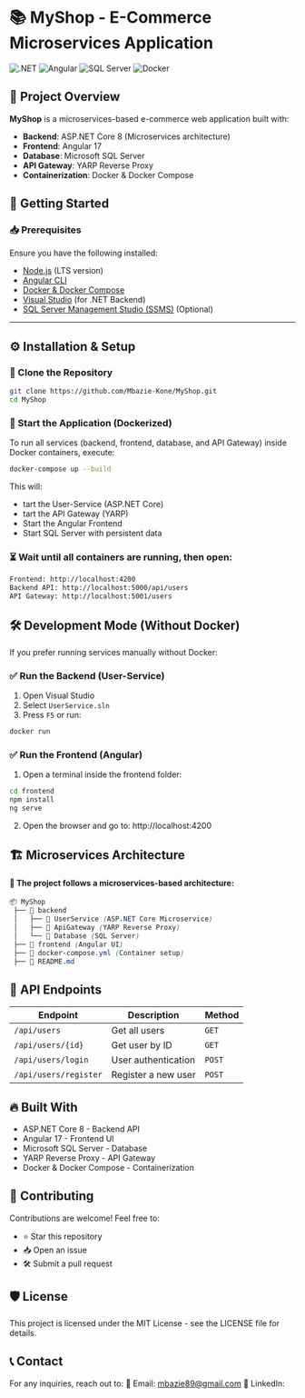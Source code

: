 # 📚 MyShop - E-Commerce Microservices Application

![.NET](https://img.shields.io/badge/.NET-8.0-blue?style=for-the-badge&logo=dotnet)
![Angular](https://img.shields.io/badge/Angular-17-red?style=for-the-badge&logo=angular)
![SQL Server](https://img.shields.io/badge/SQL%20Server-2022-orange?style=for-the-badge&logo=microsoftsqlserver)
![Docker](https://img.shields.io/badge/Docker-Container-blue?style=for-the-badge&logo=docker)

## 📌 Project Overview
**MyShop** is a microservices-based e-commerce web application built with:
- **Backend**: ASP.NET Core 8 (Microservices architecture)
- **Frontend**: Angular 17
- **Database**: Microsoft SQL Server
- **API Gateway**: YARP Reverse Proxy
- **Containerization**: Docker & Docker Compose

## 🚀 Getting Started

### 📥 Prerequisites
Ensure you have the following installed:
- [Node.js](https://nodejs.org/) (LTS version)
- [Angular CLI](https://angular.io/cli)
- [Docker & Docker Compose](https://www.docker.com/)
- [Visual Studio](https://visualstudio.microsoft.com/) (for .NET Backend)
- [SQL Server Management Studio (SSMS)](https://docs.microsoft.com/en-us/sql/ssms/download-sql-server-management-studio-ssms) (Optional)

---

## ⚙️ **Installation & Setup**

### 🔹 Clone the Repository
```sh
git clone https://github.com/Mbazie-Kone/MyShop.git
cd MyShop

```
### 🔹 Start the Application (Dockerized)
To run all services (backend, frontend, database, and API Gateway) inside Docker containers, execute:
```sh
docker-compose up --build

```
This will:
- tart the User-Service (ASP.NET Core)
- tart the API Gateway (YARP)
- Start the Angular Frontend
- Start SQL Server with persistent data

### ⏳ Wait until all containers are running, then open:
```bash
Frontend: http://localhost:4200
Backend API: http://localhost:5000/api/users
API Gateway: http://localhost:5001/users

```

## 🛠 Development Mode (Without Docker)

If you prefer running services manually without Docker:

### ✅ Run the Backend (User-Service)
1. Open Visual Studio
2. Select `UserService.sln`
3. Press `F5` or run:
```sh
docker run

```

### ✅ Run the Frontend (Angular)
1. Open a terminal inside the frontend folder:
```sh
cd frontend
npm install
ng serve

```

2. Open the browser and go to:
http://localhost:4200

## 🏗 Microservices Architecture

#### 📌 The project follows a microservices-based architecture:
```scss
📦 MyShop
 ├── 📂 backend
 │   ├── 📂 UserService (ASP.NET Core Microservice)
 │   ├── 📂 ApiGateway (YARP Reverse Proxy)
 │   └── 📂 Database (SQL Server)
 ├── 📂 frontend (Angular UI)
 ├── 📄 docker-compose.yml (Container setup)
 ├── 📄 README.md

```

## 🔗 API Endpoints

| **Endpoint**           | **Description**         | **Method** |
|------------------------|-------------------------|------------|
| `/api/users`           | Get all users           | `GET`      |
| `/api/users/{id}`      | Get user by ID          | `GET`      |
| `/api/users/login`     | User authentication     | `POST`     |
| `/api/users/register`  | Register a new user     | `POST`     |


## 🔥 Built With
- ASP.NET Core 8 - Backend API
- Angular 17 - Frontend UI
- Microsoft SQL Server - Database
- YARP Reverse Proxy - API Gateway
- Docker & Docker Compose - Containerization

## 🤝 Contributing

Contributions are welcome! Feel free to:
- ⭐ Star this repository
- 📥 Open an issue
- 🛠 Submit a pull request

## 🛡 License

This project is licensed under the MIT License - see the LICENSE file for details.

## 📞 Contact

For any inquiries, reach out to: 📧 Email: mbazie89@gmail.com
🚀 LinkedIn: 